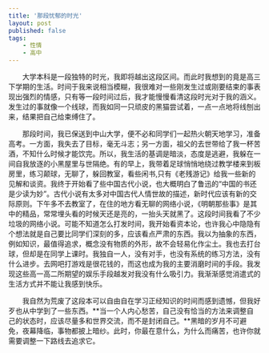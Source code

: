 ```yaml
---
title: '那段忧郁的时光'
layout: post
published: false
tags:
    - 性情
    - 高中
---
```


&emsp;&emsp;大学本科是一段独特的时光，我即将越出这段区间。而此时我想到的竟是高三下学期的生活。时间于我来说相当模糊，我很难对一些刚发生过或刚要结束的事表现出强烈的情感，只有等一段时间过后，我才能慢慢看清这段时光对于我的涵义。发生过的事就像一个线球，而我如同一只顽皮的黑猫尝试着，一点一点地将线刨出来，结果把自己给束缚住了。

&emsp;&emsp;那段时间，我已保送到中山大学，便不必和同学们一起热火朝天地学习，准备高考。一方面，我失去了目标，毫无斗志；另一方面，祖父的去世带给了我一杯苦酒，不知什么时候才能饮完。所以，我生活的基调是暗淡，态度是逃避，我躲在一间自我放逐的小黑屋里与世隔绝。有的早上，我带着足球悄悄地绕过教学楼来到板房里，练习颠球，无聊了，躲回教室，看些闲书,只有《老残游记》给我一些新的见解和谈资。我终于开始看了些中国古代小说，也大概明白了鲁迅的“中国的书还是少读为妙”。古代小说有太多对中国古代人情世故的描述，新时代应该有新的交际原则。下午多不去教室了，在住的地方看无聊的网络小说，《明朝那些事》是其中的精品，常常埋头看的时候天还是亮的，一抬头天就黑了。这段时间我看了不少垃圾的网络小说。可能不知道怎么打发时间，我开始看资本论，也许我心中隐隐有个想法就是自己要比同学们深刻的多，应该看点严肃的东西。我以为抽象的东西，例如知识，最值得追求，概念没有物质的外形，故不会轻易化作尘土。我也去打台球，但却是在同学上课时。我独自一人，没有对手，也没有系统的练习方法，没有什么进步。去网吧打游戏是很花钱的，而这也成为我的主要消磨时间的手段。我发现这些高一高二所期望的娱乐手段越发对我没有什么吸引力。我渐渐感觉消遣式的生活方式并不能让我感到快乐。

&emsp;&emsp;我自然为荒废了这段本可以自由自在学习正经知识的时间而感到遗憾，但我好歹也从中学到了一些东西。**当一个人内心愁苦，自己没有恰当的方法来调整自己的状态时，应该尽量多和世界交流，而不是封闭自己。**黑暗的岁月不可避免，夜幕降临，事物都披上暗纱。此时，你最在意什么，为什么而痛苦，也许你就需要调整一下路线去追求它。
